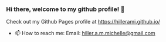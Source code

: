 ### Hi there, welcome to my github profile! 👋

<!--
**hillerami/hillerami** is a ✨ _special_ ✨ repository because its `README.md` (this file) appears on your GitHub profile.
-->

Check out my Github Pages profile at https://hillerami.github.io/

<!-- - 🔭 I’m currently working at  -->
<!-- - 🌱 I’m currently learning photoshop -->
<!-- - 👯 I’m looking to deploy  -->
- 📫 How to reach me: Email: hiller.a.m.michelle@gmail.com

<!-- <img src="https://github-readme-stats.vercel.app/api?username=kimkev&&show_icons=true&count_private=true&theme=radical"> -->

<!-- <img src="https://github-readme-stats.vercel.app/api/top-langs/?username=kimkev&layout=compact&theme=radical&hide=Objective-C&langs_count=6"> -->

